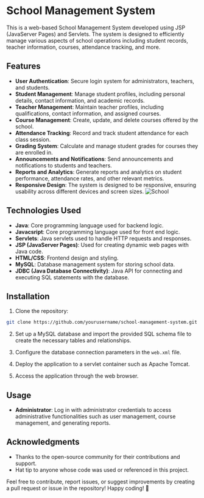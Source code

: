 
# School Management System

This is a web-based School Management System developed using JSP (JavaServer Pages) and Servlets. The system is designed to efficiently manage various aspects of school operations including student records, teacher information, courses, attendance tracking, and more.

## Features

- **User Authentication**: Secure login system for administrators, teachers, and students.
- **Student Management**: Manage student profiles, including personal details, contact information, and academic records.
- **Teacher Management**: Maintain teacher profiles, including qualifications, contact information, and assigned courses.
- **Course Management**: Create, update, and delete courses offered by the school.
- **Attendance Tracking**: Record and track student attendance for each class session.
- **Grading System**: Calculate and manage student grades for courses they are enrolled in.
- **Announcements and Notifications**: Send announcements and notifications to students and teachers.
- **Reports and Analytics**: Generate reports and analytics on student performance, attendance rates, and other relevant metrics.
- **Responsive Design**: The system is designed to be responsive, ensuring usability across different devices and screen sizes.
![School](https://github.com/charlzspice/School-Management-System/assets/113253683/5037e979-30bc-44c3-82a3-0c8bafcbcba6)
## Technologies Used

- **Java**: Core programming language used for backend logic.
- **Javacsript**: Core programming language used for front end logic.
- **Servlets**: Java servlets used to handle HTTP requests and responses.
- **JSP (JavaServer Pages)**: Used for creating dynamic web pages with Java code.
- **HTML/CSS**: Frontend design and styling.
- **MySQL**: Database management system for storing school data.
- **JDBC (Java Database Connectivity)**: Java API for connecting and executing SQL statements with the database.


## Installation

1. Clone the repository:

```bash
git clone https://github.com/yourusername/school-management-system.git
```

2. Set up a MySQL database and import the provided SQL schema file to create the necessary tables and relationships.

3. Configure the database connection parameters in the `web.xml` file.

4. Deploy the application to a servlet container such as Apache Tomcat.

5. Access the application through the web browser.

## Usage

- **Administrator**: Log in with administrator credentials to access administrative functionalities such as user management, course management, and generating reports.

## Acknowledgments


- Thanks to the open-source community for their contributions and support.
- Hat tip to anyone whose code was used or referenced in this project.

Feel free to contribute, report issues, or suggest improvements by creating a pull request or issue in the repository! Happy coding! 🚀
